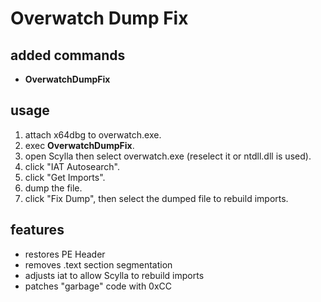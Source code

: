 # Overwatch Dump Fix

## added commands

- **OverwatchDumpFix**

## usage

1. attach x64dbg to overwatch.exe.
2. exec **OverwatchDumpFix**.
3. open Scylla then select overwatch.exe (reselect it or ntdll.dll is used).
4. click "IAT Autosearch".
5. click "Get Imports".
6. dump the file.
7. click "Fix Dump", then select the dumped file to rebuild imports.

## features

* restores PE Header
* removes .text section segmentation
* adjusts iat to allow Scylla to rebuild imports
* patches "garbage" code with 0xCC
